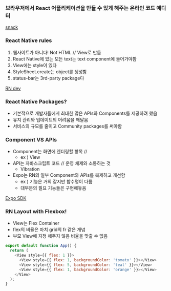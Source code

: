 ### 브라우저에서 React 어플리케이션을 만들 수 있게 해주는 온라인 코드 에디터

[snack](https://snack.expo.dev/)

### React Native rules

1. 웹사이트가 아니다! Not HTML // View로 만듬
2. React Native에 있는 모든 text는 text component에 들어가야함
3. View에는 style이 있다
4. StyleSheet.create는 object를 생성함
5. status-bar는 3rd-party package다

[RN dev](https://reactnative.dev/docs/components-and-apis)

### React Native Packages?

- 기본적으로 개발자들에게 최대한 많은 APIs와 Components를 제공하려 했음
- 유지 관리와 업데이트의 어려움을 깨달음
- 서비스의 규모를 줄이고 Community packages를 써야함

### Component VS APIs

- Component는 화면에 렌더링할 항목 //
  - ex ) View
- API는 자바스크립트 코드 // 운영 체제와 소통하는 것
  - Vibration
- Expo는 RN의 일부 Component와 APIs를 복제하고 개선함
  - ex ) 기능은 거의 같지만 함수명이 다름
  - 대부분의 필요 기능들은 구현해놓음

[Expo SDK](https://docs.expo.dev/versions/latest/)

### RN Layout with Flexbox!

- View는 Flex Container
- flex의 비율은 마치 grid의 fr 같은 개념
- 부모 View에 지정 해주지 않음 비율을 맞출 수 없음

```javascript
export default function App() {
  return (
    <View style={{ flex: 1 }}>
      <View style={{ flex: 1, backgroundColor: 'tomato' }}></View>
      <View style={{ flex: 5, backgroundColor: 'teal' }}></View>
      <View style={{ flex: 1, backgroundColor: 'orange' }}></View>
    </View>
  );
}
```
